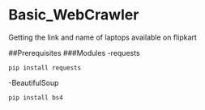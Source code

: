 # Basic_WebCrawler
Getting the link and name of laptops available on flipkart 

##Prerequisites
###Modules
-requests
```
pip install requests
```
-BeautifulSoup
```
pip install bs4
```
